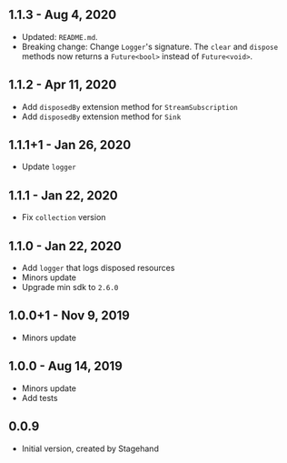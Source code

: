## 1.1.3 - Aug 4, 2020

-   Updated: `README.md`.
-   Breaking change: Change `Logger`'s signature.
    The `clear` and `dispose` methods now returns a `Future<bool>` instead of `Future<void>`.

## 1.1.2 - Apr 11, 2020

-   Add `disposedBy` extension method for `StreamSubscription`
-   Add `disposedBy` extension method for `Sink`

## 1.1.1+1 - Jan 26, 2020

-   Update `logger`

## 1.1.1 - Jan 22, 2020

-   Fix `collection` version

## 1.1.0 - Jan 22, 2020

-   Add `logger` that logs disposed resources
-   Minors update
-   Upgrade min sdk to `2.6.0`

## 1.0.0+1 - Nov 9, 2019

-   Minors update

## 1.0.0 - Aug 14, 2019

-   Minors update
-   Add tests

## 0.0.9

-   Initial version, created by Stagehand
